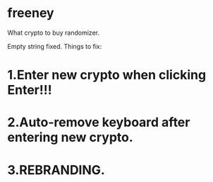 # freeney
What crypto to buy randomizer.


Empty string fixed.
Things to fix:
# 1.Enter new crypto when clicking Enter!!! 
# 2.Auto-remove keyboard after entering new crypto.
# 3.REBRANDING.
